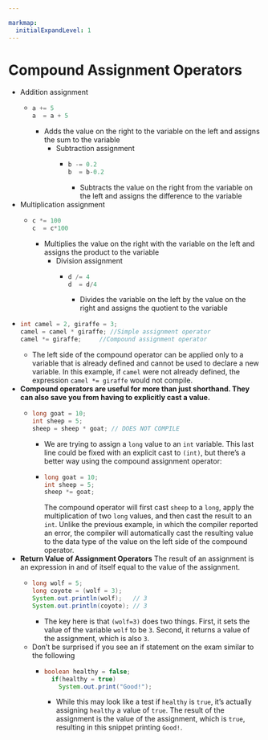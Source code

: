 ```yaml
---

markmap:
  initialExpandLevel: 1
---
```

# **Compound Assignment Operators**
- Addition
assignment
  - ```java
    a += 5
    a  = a + 5
    ```
    - Adds the value on the right to the variable on 
    the left and assigns the sum to the variable
      - Subtraction
        assignment
        - ```java
          b -= 0.2
          b  = b-0.2
          ```
          - Subtracts the value on the right from the variable on 
          the left and assigns the difference to the variable
- Multiplication
  assignment
  -   ```java
      c *= 100
      c  = c*100
      ```
      - Multiplies the value on the right with the variable
      on the left and assigns the product to the variable
        - Division
        assignment
          - ```java
            d /= 4
            d  = d/4
            ```
            - Divides the variable on the left by the value on 
            the right and assigns the quotient to the variable
- ```java
  int camel = 2, giraffe = 3;
  camel = camel * giraffe; //Simple assignment operator
  camel *= giraffe;     //Compound assignment operator
  ```
  - The left side of the compound operator can be applied only to a 
  variable that is already defined and cannot be used to declare a 
  new variable. In this example, if `camel` were not already defined, 
  the expression `camel *= giraffe` would not compile.
- **Compound operators are useful for more than just shorthand. 
They can also save you from having to explicitly cast a value.**
  - ```java
    long goat = 10;
    int sheep = 5;
    sheep = sheep * goat; // DOES NOT COMPILE
    ```
    - We are trying to assign a `long` value to an `int` variable. 
    This last line could be fixed with an explicit cast to `(int)`, 
    but there’s a better way using the compound assignment
    operator:
    - ```java
      long goat = 10;
      int sheep = 5;
      sheep *= goat;
      ```
      The compound operator will first cast `sheep` to a `long`, apply the multiplication of 
      two `long` values, and then cast the result to an `int`. Unlike the previous example, 
      in which the compiler reported an error, the compiler will automatically cast the 
      resulting value to the data type of the value on the left side of the compound 
      operator.
- **Return Value of Assignment Operators**
The result of an assignment is an expression in and of itself
equal to the value of the assignment.
  - ```java
    long wolf = 5;
    long coyote = (wolf = 3);
    System.out.println(wolf);   // 3
    System.out.println(coyote); // 3
    ```
    - The key here is that `(wolf=3)` does two things. First, it sets
the value of the variable `wolf` to be `3`. Second, it returns a
value of the assignment, which is also `3`.
  - Don’t be surprised if you see an if statement 
  on the exam similar to the following
    - ```java 
      boolean healthy = false;
        if(healthy = true)
          System.out.print("Good!");
      ```
      - While this may look like a test if `healthy` is
      `true`, it’s actually assigning `healthy` a value
      of `true`. The result of the assignment is the 
      value of the assignment, which is `true`, 
      resulting in this snippet printing `Good!`.